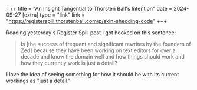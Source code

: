 +++
title = "An Insight Tangential to Thorsten Ball's Intention"
date = 2024-09-27
[extra]
type = "link"
link = "https://registerspill.thorstenball.com/p/skin-shedding-code"
+++

Reading yesterday's Register Spill post I got hooked on this sentence:

> Is [the success of frequent and significant rewrites by the founders
> of Zed] because they have been working on text editors for over a
> decade and know the domain well and how things should work and how
> they currently work is just a detail?

I love the idea of seeing something for how it should be with its
current workings as "just a detail."

<!-- more -->
